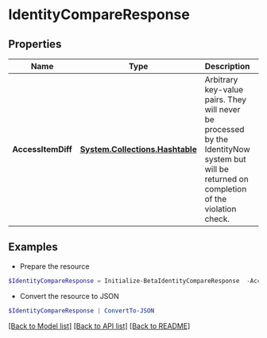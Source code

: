 # IdentityCompareResponse
## Properties

Name | Type | Description | Notes
------------ | ------------- | ------------- | -------------
**AccessItemDiff** | [**System.Collections.Hashtable**](SystemCollectionsHashtable.md) | Arbitrary key-value pairs. They will never be processed by the IdentityNow system but will be returned on completion of the violation check. | [optional] 

## Examples

- Prepare the resource
```powershell
$IdentityCompareResponse = Initialize-BetaIdentityCompareResponse  -AccessItemDiff null
```

- Convert the resource to JSON
```powershell
$IdentityCompareResponse | ConvertTo-JSON
```

[[Back to Model list]](../README.md#documentation-for-models) [[Back to API list]](../README.md#documentation-for-api-endpoints) [[Back to README]](../README.md)

